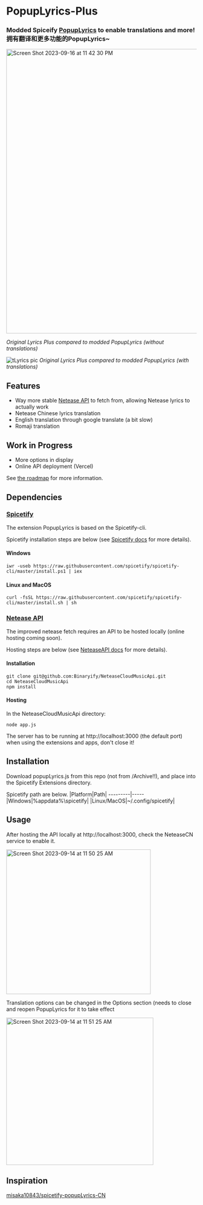 # PopupLyrics-Plus
### Modded Spiceify [PopupLyrics](https://github.com/spicetify/spicetify-cli/tree/master/CustomApps/lyrics-plus) to enable translations and more! 拥有翻译和更多功能的PopupLyrics~
<img width="751" alt="Screen Shot 2023-09-16 at 11 42 30 PM" src="https://github.com/Patrick-orz/PopupLyrics-Plus/assets/132706084/d10c9ba1-f64d-4a56-9665-136f34385941">

*Original Lyrics Plus compared to modded PopupLyrics (without translations)*

![tLyrics pic](https://github.com/Patrick-orz/PopupLyrics-Plus/assets/132706084/b54682a3-43b7-4d01-b4b4-2a5473071a04)
*Original Lyrics Plus compared to modded PopupLyrics (with translations)*

## Features
- Way more stable [Netease API](https://github.com/Binaryify/NeteaseCloudMusicApi) to fetch from, allowing Netease lyrics to actually work
- Netease Chinese lyrics translation
- English translation through google translate (a bit slow)
- Romaji translation
## Work in Progress
- More options in display
- Online API deployment (Vercel)

See [the roadmap](https://github.com/Patrick-orz/PopupLyrics-Plus/projects?query=is%3Aopen) for more information.
## Dependencies
### [Spicetify](https://github.com/spicetify/spicetify-cli)
The extension PopupLyrics is based on the Spicetify-cli.

Spicetify installation steps are below (see [Spicetify docs](https://spicetify.app/docs/getting-started) for more details).
#### Windows
```iwr -useb https://raw.githubusercontent.com/spicetify/spicetify-cli/master/install.ps1 | iex```
#### Linux and MacOS
```curl -fsSL https://raw.githubusercontent.com/spicetify/spicetify-cli/master/install.sh | sh```

### [Netease API](https://github.com/Binaryify/NeteaseCloudMusicApi)
The improved netease fetch requires an API to be hosted locally (online hosting coming soon).

Hosting steps are below (see [NeteaseAPI docs](https://binaryify.github.io/NeteaseCloudMusicApi/#/?id=%e5%ae%89%e8%a3%85) for more details).
#### Installation
```
git clone git@github.com:Binaryify/NeteaseCloudMusicApi.git
cd NeteaseCloudMusicApi
npm install
```
#### Hosting
In the NeteaseCloudMusicApi directory: 
```
node app.js
```
The server has to be running at http://localhost:3000 (the default port) when using the extensions and apps, don't close it!

## Installation
Download popupLyrics.js from this repo (not from /Archive!!), and place into the Spicetify Extensions directory.

Spicetify path are below.
|Platform|Path|
---------|-----
|Windows|%appdata%\spicetify\|
|Linux/MacOS|~/.config/spicetify|

## Usage
After hosting the API locally at http://localhost:3000, check the NeteaseCN service to enable it.

<img width="382" alt="Screen Shot 2023-09-14 at 11 50 25 AM" src="https://github.com/Patrick-orz/PopupLyrics-Plus/assets/132706084/f0615ed0-1092-4a1f-bb91-ae936a1d67fd">

Translation options can be changed in the Options section (needs to close and reopen PopupLyrics for it to take effect

<img width="389" alt="Screen Shot 2023-09-14 at 11 51 25 AM" src="https://github.com/Patrick-orz/PopupLyrics-Plus/assets/132706084/9bafe94e-bbc2-4b01-83ef-dd0a8c806922">

## Inspiration
[misaka10843/spicetify-popupLyrics-CN](https://github.com/misaka10843/spicetify-popupLyrics-CN)
